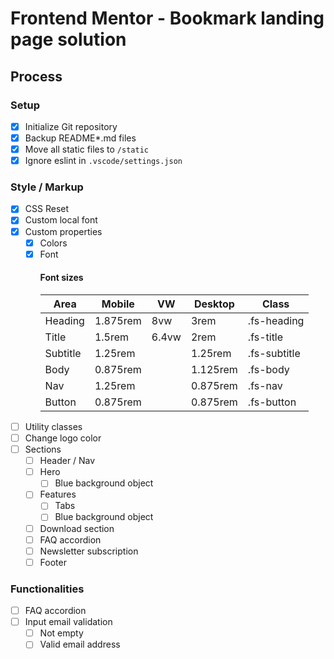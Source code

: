 # Frontend Mentor - Bookmark landing page solution

## Process

### Setup

- [x] Initialize Git repository
- [x] Backup README\*.md files
- [x] Move all static files to `/static`
- [x] Ignore eslint in `.vscode/settings.json`

### Style / Markup

- [x] CSS Reset
- [x] Custom local font
- [x] Custom properties
  - [x] Colors
  - [x] Font
    #### Font sizes
    | Area     | Mobile   | VW    | Desktop  | Class        |
    | -------- | -------- | ----- | -------- | ------------ |
    | Heading  | 1.875rem | 8vw   | 3rem     | .fs-heading  |
    | Title    | 1.5rem   | 6.4vw | 2rem     | .fs-title    |
    | Subtitle | 1.25rem  |       | 1.25rem  | .fs-subtitle |
    | Body     | 0.875rem |       | 1.125rem | .fs-body     |
    | Nav      | 1.25rem  |       | 0.875rem | .fs-nav      |
    | Button   | 0.875rem |       | 0.875rem | .fs-button   |
- [ ] Utility classes
- [ ] Change logo color
- [ ] Sections
  - [ ] Header / Nav
  - [ ] Hero
    - [ ] Blue background object
  - [ ] Features
    - [ ] Tabs
    - [ ] Blue background object
  - [ ] Download section
  - [ ] FAQ accordion
  - [ ] Newsletter subscription
  - [ ] Footer

### Functionalities

- [ ] FAQ accordion
- [ ] Input email validation
  - [ ] Not empty
  - [ ] Valid email address
